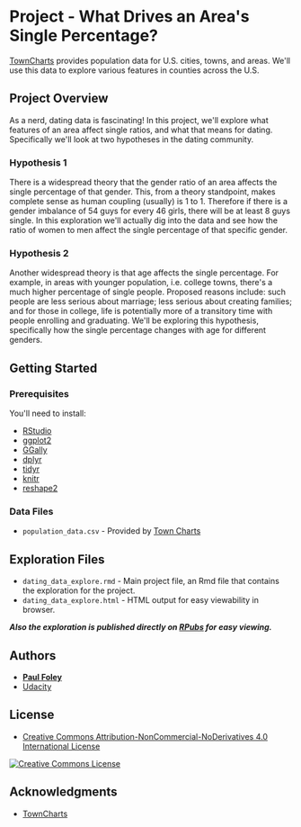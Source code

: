 # Project - What Drives an Area's Single Percentage?

[TownCharts](http://www.towncharts.com/) provides population data for U.S. cities, towns, and areas. We'll use this data to explore various features in counties across the U.S.


## Project Overview

As a nerd, dating data is fascinating! In this project, we'll explore what features of an area affect single ratios, and what that means for dating. Specifically we'll look at two hypotheses in the dating community.

### Hypothesis 1

There is a widespread theory that the gender ratio of an area affects the single percentage of that gender. This, from a theory standpoint, makes complete sense as human coupling (usually) is 1 to 1. Therefore if there is a gender imbalance of 54 guys for every 46 girls, there will be at least 8 guys single. In this exploration we'll actually dig into the data and see how the ratio of women to men affect the single percentage of that specific gender.

### Hypothesis 2

Another widespread theory is that age affects the single percentage. For example, in areas with younger population, i.e. college towns, there's a much higher percentage of single people. Proposed reasons include: such people are less serious about marriage; less serious about creating families; and for those in college, life is potentially more of a transitory time with people enrolling and graduating. We'll be exploring this hypothesis, specifically how the single percentage changes with age for different genders.


## Getting Started

### Prerequisites
You'll need to install:

* [RStudio](https://www.rstudio.com/products/rstudio/download/)
* [ggplot2](http://ggplot2.org/)
* [GGally](https://ggobi.github.io/ggally/)
* [dplyr](http://dplyr.tidyverse.org/)
* [tidyr](http://tidyr.tidyverse.org/)
* [knitr](https://yihui.name/knitr/)
* [reshape2](https://cran.r-project.org/web/packages/reshape2/index.html)

### Data Files

* `population_data.csv` - Provided by [Town Charts](hhttp://www.towncharts.com/)


## Exploration Files

* `dating_data_explore.rmd` - Main project file, an Rmd file that contains the exploration for the project. 
* `dating_data_explore.html` - HTML output for easy viewability in browser.

_**Also the exploration is published directly on [RPubs](http://rpubs.com/paulfoley/dating_data-explore) for easy viewing.**_


## Authors

* **[Paul Foley](https://github.com/paulfoley)**
* [Udacity](https://www.udacity.com/)


## License

* <a rel="license" href="https://creativecommons.org/licenses/by-nc-nd/4.0/"> Creative Commons Attribution-NonCommercial-NoDerivatives 4.0 International License</a>

<a rel="license" href="https://creativecommons.org/licenses/by-nc-nd/4.0/">
	<img alt="Creative Commons License" style="border-width:0" src="https://i.creativecommons.org/l/by-nc-nd/4.0/88x31.png" />
</a>


## Acknowledgments

* [TownCharts](http://www.towncharts.com/)
